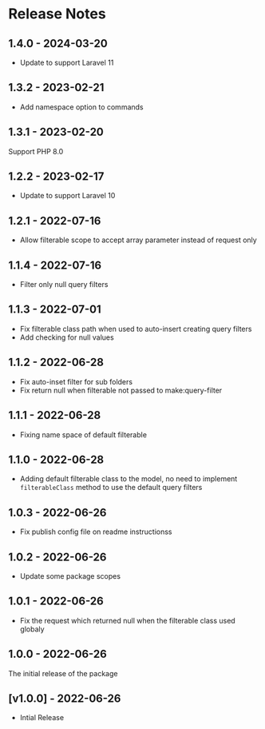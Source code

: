 # Release Notes

## 1.4.0 - 2024-03-20

- Update to support Laravel 11

## 1.3.2 - 2023-02-21

- Add namespace option to commands

## 1.3.1 - 2023-02-20

Support PHP 8.0

## 1.2.2 - 2023-02-17

- Update to support Laravel 10

## 1.2.1 - 2022-07-16

- Allow filterable scope to accept array parameter instead of request only

## 1.1.4 - 2022-07-16

- Filter only null query filters

## 1.1.3 - 2022-07-01

- Fix filterable class path when used to auto-insert creating query filters
- Add checking for null values

## 1.1.2 - 2022-06-28

- Fix auto-inset filter for sub folders
- Fix return null when filterable not passed to make:query-filter

## 1.1.1 - 2022-06-28

- Fixing name space of default filterable

## 1.1.0 - 2022-06-28

- Adding default filterable class to the model, no need to implement `filterableClass` method to use the default query filters

## 1.0.3 - 2022-06-26

- Fix publish config file on readme instructionss

## 1.0.2 - 2022-06-26

- Update some package scopes

## 1.0.1 - 2022-06-26

- Fix the request which returned null when the filterable class used globaly

## 1.0.0 - 2022-06-26

The initial release of the package

## [v1.0.0] - 2022-06-26

- Intial Release

